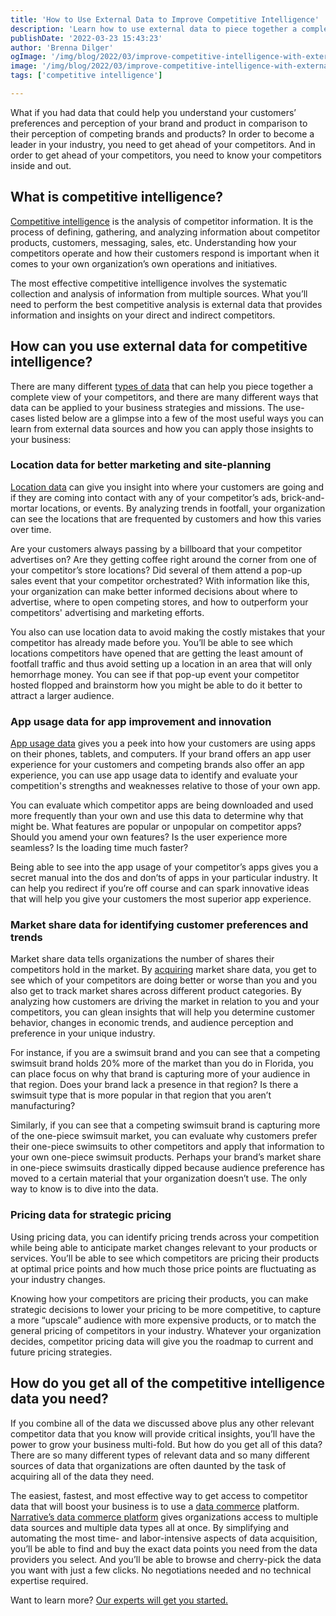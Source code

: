 ```yaml
---
title: 'How to Use External Data to Improve Competitive Intelligence'
description: 'Learn how to use external data to piece together a complete view of your competitors and apply it to your business strategies and missions.'
publishDate: '2022-03-23 15:43:23'
author: 'Brenna Dilger'
ogImage: '/img/blog/2022/03/improve-competitive-intelligence-with-external-data.png'
image: '/img/blog/2022/03/improve-competitive-intelligence-with-external-data.png'
tags: ['competitive intelligence']

---
```

What if you had data that could help you understand your customers’ preferences and perception of your brand and product in comparison to their perception of competing brands and products? In order to become a leader in your industry, you need to get ahead of your competitors. And in order to get ahead of your competitors, you need to know your competitors inside and out.

What is competitive intelligence?
---------------------------------

[Competitive intelligence](https://www.narrative.io/solutions/competitive-intelligence) is the analysis of competitor information. It is the process of defining, gathering, and analyzing information about competitor products, customers, messaging, sales, etc. Understanding how your competitors operate and how their customers respond is important when it comes to your own organization’s own operations and initiatives. 

The most effective competitive intelligence involves the systematic collection and analysis of information from multiple sources. What you’ll need to perform the best competitive analysis is external data that provides information and insights on your direct and indirect competitors.

How can you use external data for competitive intelligence?
-----------------------------------------------------------

There are many different [types of data](https://www.narrative.io/data-types) that can help you piece together a complete view of your competitors, and there are many different ways that data can be applied to your business strategies and missions. The use-cases listed below are a glimpse into a few of the most useful ways you can learn from external data sources and how you can apply those insights to your business:

### Location data for better marketing and site-planning

[Location data](/blog/the-complete-guide-to-location-data) can give you insight into where your customers are going and if they are coming into contact with any of your competitor’s ads, brick-and-mortar locations, or events. By analyzing trends in footfall, your organization can see the locations that are frequented by customers and how this varies over time.

Are your customers always passing by a billboard that your competitor advertises on? Are they getting coffee right around the corner from one of your competitor’s store locations? Did several of them attend a pop-up sales event that your competitor orchestrated? With information like this, your organization can make better informed decisions about where to advertise, where to open competing stores, and how to outperform your competitors' advertising and marketing efforts.

You also can use location data to avoid making the costly mistakes that your competitor has already made before you. You’ll be able to see which locations competitors have opened that are getting the least amount of footfall traffic and thus avoid setting up a location in an area that will only hemorrhage money. You can see if that pop-up event your competitor hosted flopped and brainstorm how you might be able to do it better to attract a larger audience.

### App usage data for app improvement and innovation

[App usage data](https://www.narrative.io/data-types/mobile-app-usage-data) gives you a peek into how your customers are using apps on their phones, tablets, and computers. If your brand offers an app user experience for your customers and competing brands also offer an app experience, you can use app usage data to identify and evaluate your competition's strengths and weaknesses relative to those of your own app.

You can evaluate which competitor apps are being downloaded and used more frequently than your own and use this data to determine why that might be. What features are popular or unpopular on competitor apps? Should you amend your own features? Is the user experience more seamless? Is the loading time much faster?

Being able to see into the app usage of your competitor’s apps gives you a secret manual into the dos and don’ts of apps in your particular industry. It can help you redirect if you’re off course and can spark innovative ideas that will help you give your customers the most superior app experience.

### Market share data for identifying customer preferences and trends

Market share data tells organizations the number of shares their competitors hold in the market. By [acquiring](https://www.narrative.io/acquire) market share data, you get to see which of your competitors are doing better or worse than you and you also get to track market shares across different product categories. By analyzing how customers are driving the market in relation to you and your competitors, you can glean insights that will help you determine customer behavior, changes in economic trends, and audience perception and preference in your unique industry.

For instance, if you are a swimsuit brand and you can see that a competing swimsuit brand holds 20% more of the market than you do in Florida, you can place focus on why that brand is capturing more of your audience in that region. Does your brand lack a presence in that region? Is there a swimsuit type that is more popular in that region that you aren’t manufacturing?

Similarly, if you can see that a competing swimsuit brand is capturing more of the one-piece swimsuit market, you can evaluate why customers prefer their one-piece swimsuits to other competitors and apply that information to your own one-piece swimsuit products. Perhaps your brand’s market share in one-piece swimsuits drastically dipped because audience preference has moved to a certain material that your organization doesn’t use. The only way to know is to dive into the data.

### Pricing data for strategic pricing

Using pricing data, you can identify pricing trends across your competition while being able to anticipate market changes relevant to your products or services. You’ll be able to see which competitors are pricing their products at optimal price points and how much those price points are fluctuating as your industry changes.

Knowing how your competitors are pricing their products, you can make strategic decisions to lower your pricing to be more competitive, to capture a more “upscale” audience with more expensive products, or to match the general pricing of competitors in your industry. Whatever your organization decides, competitor pricing data will give you the roadmap to current and future pricing strategies.

How do you get all of the competitive intelligence data you need?
-----------------------------------------------------------------

If you combine all of the data we discussed above plus any other relevant competitor data that you know will provide critical insights, you’ll have the power to grow your business multi-fold. But how do you get all of this data? There are so many different types of relevant data and so many different sources of data that organizations are often daunted by the task of acquiring all of the data they need.

The easiest, fastest, and most effective way to get access to competitor data that will boost your business is to use a [data commerce](/blog/5-principles-of-data-commerce) platform. [Narrative’s data commerce platform](https://www.narrative.io/) gives organizations access to multiple data sources and multiple data types all at once. By simplifying and automating the most time- and labor-intensive aspects of data acquisition, you’ll be able to find and buy the exact data points you need from the data providers you select. And you’ll be able to browse and cherry-pick the data you want with just a few clicks. No negotiations needed and no technical expertise required.

Want to learn more? [Our experts will get you started.](/contact)

